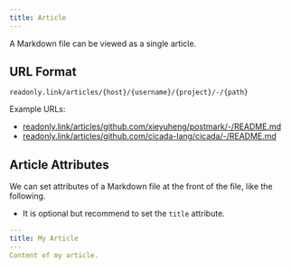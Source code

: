 ```yaml
---
title: Article
---
```


A Markdown file can be viewed as a single article.

## URL Format

```plaintext
readonly.link/articles/{host}/{username}/{project}/-/{path}
```

Example URLs:

- [readonly.link/articles/github.com/xieyuheng/postmark/-/README.md](https://readonly.link/articles/github.com/xieyuheng/postmark/-/README.md)
- [readonly.link/articles/github.com/cicada-lang/cicada/-/README.md](https://readonly.link/articles/github.com/cicada-lang/cicada/-/README.md)

## Article Attributes

We can set attributes of a Markdown file at the front of the file,
like the following.

- It is optional but recommend to set the `title` attribute.

```yaml
---
title: My Article
---
Content of my article.
```
